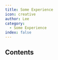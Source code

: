 ```yaml
---
title: Some Experience
icon: creative
author: Lee
category:
  - Some Experience
index: false
---
```


## Contents

<ArticlesMenu />
